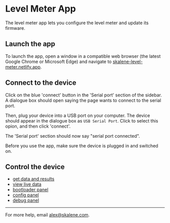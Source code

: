 # Level Meter App

The level meter app lets you configure the level meter and update its firmware.

## Launch the app

To launch the app, open a window in a compatible web browser (the latest Google Chrome or Microsoft Edge) and navigate to [skalene-level-meter.netlify.app](https://skalene-level-meter.netlify.app/).

## Connect to the device

Click on the blue 'connect' button in the 'Serial port' section of the sidebar. A dialogue box should open saying the page wants to connect to the serial port.

Then, plug your device into a USB port on your computer. The device should appear in the dialogue box as `USB Serial Port`. Click to select this opion, and then click 'connect'.

The 'Serial port' section should now say "serial port connected".

Before you use the app, make sure the device is plugged in and switched on.

## Control the device

- [get data and results](features/data-and-results)
- [view live data](features/live-data)
- [bootloader panel](features/bootloader)
- [config panel](features/config)
- [debug panel](features/debug)

---

For more help, email alex@skalene.com.
